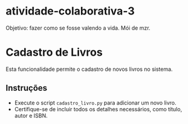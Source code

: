 # atividade-colaborativa-3
Objetivo: fazer como se fosse valendo a vida. Mói de mzr. 

# Cadastro de Livros

Esta funcionalidade permite o cadastro de novos livros no sistema.

## Instruções

- Execute o script `cadastro_livro.py` para adicionar um novo livro.
- Certifique-se de incluir todos os detalhes necessários, como título, autor e ISBN.
